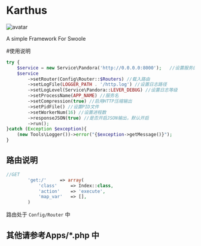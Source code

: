 # Karthus

![avatar](https://gss0.bdstatic.com/94o3dSag_xI4khGkpoWK1HF6hhy/baike/w%3D268%3Bg%3D0/sign=ba42e05313d5ad6eaaf963ecb9f05ee6/b7003af33a87e9505d7328fb18385343faf2b4c5.jpg)

A simple Framework For Swoole

#使用说明

```php 
try {
    $service = new Service\Pandora('http://0.0.0.0:8000');   //设置服务的IP和端口
    $service
        ->setRouter(Config\Router::$Routers) //载入路由
        ->setLogFile(LOGGER_PATH . '/http.log') //设置日志路径
        ->setLogLevel(Service\Pandora::LEVER_DEBUG) //设置日志等级
        ->setProcessName(APP_NAME) //服务名
        ->setCompression(true) //启用HTTP压缩输出
        ->setPidFile() //设置PID文件
        ->setWorkerNum(16) //设置进程数
        ->responseJSON(true) //是否开启JSON输出，默认开启
        ->run();
}catch (Exception $exception){
    (new Tools\Logger())->error("{$exception->getMessage()}");
}
```

## 路由说明

```php 
//GET
        'get:/'     => array(
            'class'     => Index::class,
            'action'    => 'execute',
            'map_var'   => [],
        )
```

路由处于 `Config/Router` 中 


## 其他请参考Apps/*.php 中